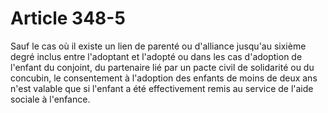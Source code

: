 # Article 348-5

<p>Sauf le cas où il existe un lien de parenté ou d'alliance jusqu'au sixième degré inclus entre l'adoptant et l'adopté ou dans les cas d'adoption de l'enfant du conjoint, du partenaire lié par un pacte civil de solidarité ou du concubin, le consentement à l'adoption des enfants de moins de deux ans n'est valable que si l'enfant a été effectivement remis au service de l'aide sociale à l'enfance.</p>